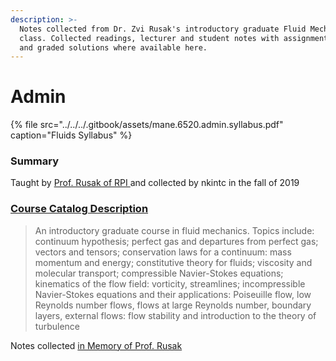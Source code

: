 ```yaml
---
description: >-
  Notes collected from Dr. Zvi Rusak's introductory graduate Fluid Mechanics
  class. Collected readings, lecturer and student notes with assignment prompts,
  and graded solutions where available here.
---
```


# Admin

{% file src="../../../.gitbook/assets/mane.6520.admin.syllabus.pdf" caption="Fluids Syllabus" %}

### Summary

Taught by [Prof. Rusak of RPI ](https://faculty.rpi.edu/zvi-rusak)and collected by nkintc in the fall of 2019

### [Course Catalog Description ](http://catalog.rpi.edu/preview_course.php?catoid=18&coid=34421&print)

> An introductory graduate course in fluid mechanics. Topics include: continuum hypothesis; perfect gas and departures from perfect gas; vectors and tensors; conservation laws for a continuum: mass momentum and energy; constitutive theory for fluids; viscosity and molecular transport; compressible Navier-Stokes equations; kinematics of the flow field: vorticity, streamlines; incompressible Navier-Stokes equations and their applications: Poiseuille flow, low Reynolds number flows, flows at large Reynolds number, boundary layers, external flows: flow stability and introduction to the theory of turbulence

Notes collected [in Memory of Prof. Rusak](https://president.rpi.edu/news/memo/06/08/2020/passing-dr-zvi-rusak)





